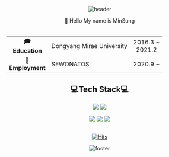 <div align=center>

![header](https://capsule-render.vercel.app/api?type=Waving&color=auto&height=100&section=header)

</div>   

<div align=center>
👋 Hello My name is MinSung
</div>  
 
<br>

<div align=center>
  
  
||||
|:---:|:------|:----:|
|**🎓<br> Education**|Dongyang Mirae University|2016.3 ~ <br>2021.2|
|**🏢<br> Employment**|SEWONATOS|2020.9 ~|
  
  
</div>

  
<div align=center>
  
## 💻Tech Stack💻
  
</div>

<div align=center>

<img src="https://img.shields.io/badge/Delphi-ee1f35?style=flat-square&logo=Delphi&logoColor=white"/>  <img src="https://img.shields.io/badge/JAVA-007396?style=flat-square&logo=JAVA&logoColor=white"/>  <!--img src="https://img.shields.io/badge/Python-3776ab?style=flat-square&logo=Python&logoColor=white"/-->  <!--img src="https://img.shields.io/badge/Flask-000000?style=flat-square&logo=Flask&logoColor=white"/--> 
  
<!--img src="https://img.shields.io/badge/Arduino-00979d?style=flat-square&logo=Arduino&logoColor=white"/-->  <!--img src="https://img.shields.io/badge/C-a8b9cc?style=flat-square&logo=C&logoColor=white"/-->  <img src="https://img.shields.io/badge/HTML5-e34f26?style=flat-square&logo=HTML&logoColor=white"/>  <img src="https://img.shields.io/badge/JavaScript-e7df1e?style=flat-square&logo=JavaScript&logoColor=white"/>

<!--img src="https://img.shields.io/badge/Eclipse IDE-2c2255?style=flat-square&logo=Eclipse&logoColor=white"/-->
<!--img src="https://img.shields.io/badge/IntelliJ IDEA-000000?style=flat-square&logo=IntelliJ IDEA&logoColor=white"/-->
<img src="https://img.shields.io/badge/Git-f05032?style=flat-square&logo=Git&logoColor=white"/>
  
</div>  
  
##  
<div align=center>
  
[![Hits](https://hits.seeyoufarm.com/api/count/incr/badge.svg?url=https%3A%2F%2Fgithub.com%2Fals9566&count_bg=%239FD4FF&title_bg=%23869ED1&icon=&icon_color=%23DFCECE&title=VISIT&edge_flat=false)](https://hits.seeyoufarm.com)

</div>

<div align=center>

![footer](https://capsule-render.vercel.app/api?type=Waving&color=auto&height=100&section=footer)
  
 </div> 

